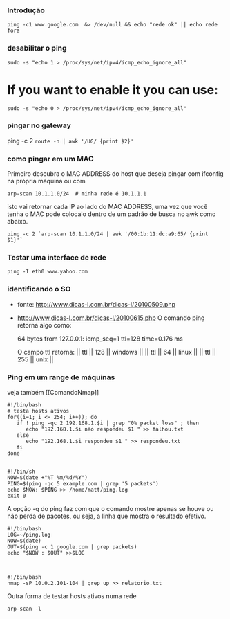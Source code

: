 ### Introdução

    ping -c1 www.google.com  &> /dev/null && echo "rede ok" || echo rede fora

### desabilitar o ping

    sudo -s "echo 1 > /proc/sys/net/ipv4/icmp_echo_ignore_all"

# If you want to enable it you can use:

    sudo -s "echo 0 > /proc/sys/net/ipv4/icmp_echo_ignore_all"

### pingar no gateway

ping -c 2 `route -n | awk '/UG/ {print $2}'`

### como pingar em um MAC
Primeiro descubra o MAC ADDRESS do host que deseja pingar com ifconfig na
própria máquina ou com

    arp-scan 10.1.1.0/24  # minha rede é 10.1.1.1

isto vai retornar cada IP ao lado do MAC ADDRESS, uma vez
que você tenha o MAC pode colocalo dentro de um padrão de busca no awk
como abaixo.

    ping -c 2 `arp-scan 10.1.1.0/24 | awk '/00:1b:11:dc:a9:65/ {print $1}'`

### Testar uma interface de rede

    ping -I eth0 www.yahoo.com

### identificando o SO
* fonte: http://www.dicas-l.com.br/dicas-l/20100509.php
* http://www.dicas-l.com.br/dicas-l/20100615.php
O comando ping retorna algo como:

    64 bytes from 127.0.0.1: icmp_seq=1 ttl=128 time=0.176 ms

    O campo ttl retorna:
    || ttl || 128 || windows ||
    || ttl || 64 || linux ||
    || ttl || 255 || unix ||

### Ping em um range de máquinas
veja também [[ComandoNmap]]


    #!/bin/bash
    # testa hosts ativos
    for((i=1; i <= 254; i++)); do
       if ! ping -qc 2 192.168.1.$i | grep "0% packet loss" ; then
          echo "192.168.1.$i não respondeu $1 " >> falhou.txt
       else
          echo "192.168.1.$i respondeu $1 " >> respondeu.txt
       fi
    done


    #!/bin/sh
    NOW=$(date +"%T %m/%d/%Y")
    PING=$(ping -qc 5 example.com | grep '5 packets')
    echo $NOW: $PING >> /home/matt/ping.log
    exit 0


A opção -q do ping faz com que o comando mostre apenas
se houve ou não perda de pacotes, ou seja, a linha que mostra
o resultado efetivo.

    #!/bin/bash
    LOG=~/ping.log
    NOW=$(date)
    OUT=$(ping -c 1 google.com | grep packets)
    echo "$NOW : $OUT" >>$LOG



    #!/bin/bash
    nmap -sP 10.0.2.101-104 | grep up >> relatorio.txt

Outra forma de testar hosts ativos numa rede

    arp-scan -l

